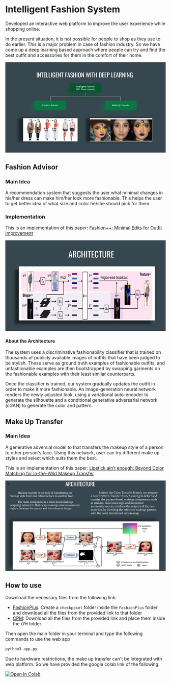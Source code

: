 # Intelligent Fashion System

Developed an interactive web platform to improve the user experience while shopping online. 

In the present situation, it is not possible for people to shop as they use to do earlier. This is a major problem in case of fashion industry. So we have come up a deep learning based approach where people can try and find the best outfit and accessories for them in the comfort of their home.


![Our Idea](./readme_imgs/fashionPPT_error_404.jpg)

## Fashion Advisor

### Main Idea

A recommendation system that suggests the user what minimal changes in his/her dress can make him/her look more fashionable. This helps the user to get better idea of what size and color he/she should pick for them.

### Implementation

This is an implementation of this paper: [Fashion++: Minimal Edits for Outfit Improvement](https://arxiv.org/pdf/1904.09261.pdf)

![Architecture](./readme_imgs/fashion%2B%2B_arch.jpg)

#### About the Architecture
The system uses a discriminative fashionability classifier that is trained on thousands of publicly available images of outfits that have been judged to be stylish. These serve as ground truth examples of fashionable outfits, and unfashionable examples are then bootstrapped by swapping garments on the fashionable examples with their least similar counterparts.

Once the classifier is trained, our system gradually updates the outfit in order to make it more fashionable. An image-generation neural network renders the newly adjusted look, using a variational auto-encoder to generate the silhouette and a conditional generative adversarial network (cGAN) to generate the color and pattern. 
 

## Make Up Transfer

### Main Idea

A generative adversial model to that transfers the makeup style of a person to other person's face. Using this network, user can try different make up styles and select which suits them the best.


This is an implementation of this paper: [Lipstick ain’t enough: Beyond Color Matching for In-the-Wild Makeup Transfer](https://arxiv.org/pdf/2104.01867.pdf)

![Architecture](./readme_imgs/makeup_arch.jpg)


## How to use

Download the necessary files from the following link:
 - [FashionPlus](https://drive.google.com/drive/folders/1KvCyxeoowHmVvTslO1VIhDtIExJwFzV3?usp=sharing): Create a `checkpoint` folder inside the `FashionPlus` folder and download all the files from the provided link to that folder
 - [CPM](https://drive.google.com/drive/folders/1fWc3s6ia4-gnyTnr2UfQ_gaQ-HERWgbq?usp=sharing): Download all the files from the provided link and place them inside the `CPM` folder.

Then open the main folder in your terminal and type the following commands to use the web app
```python
python3 app.py
```
Due to hardware restrictions, the make up transfer can't be integrated with web platform. So we have provided the google colab link of the following.

[![Open In Colab](https://colab.research.google.com/assets/colab-badge.svg)](https://colab.research.google.com/drive/1wQt_uamj51rJNJ_6_dK3S3CMuwqefNtd?usp=sharing)



